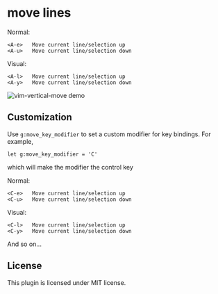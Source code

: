 # move lines

Normal:

    <A-e>   Move current line/selection up
    <A-u>   Move current line/selection down

Visual:

    <A-l>   Move current line/selection up
    <A-y>   Move current line/selection down

![vim-vertical-move demo](http://i.imgur.com/RMv8KsJ.gif)

## Customization

Use `g:move_key_modifier` to set a custom modifier for key bindings. For
example,

```vim
let g:move_key_modifier = 'C'
```

which will make the modifier the control key

Normal:

    <C-e>   Move current line/selection up
    <C-u>   Move current line/selection down

Visual:

    <C-l>   Move current line/selection up
    <C-y>   Move current line/selection down

And so on...

## License

This plugin is licensed under MIT license.
